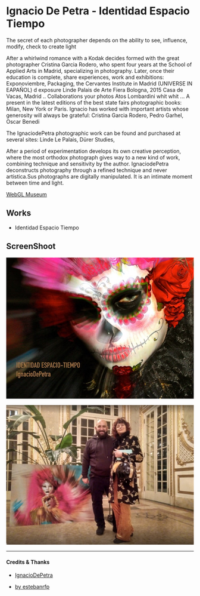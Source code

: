 # Ignacio De Petra - Identidad Espacio Tiempo

The secret of each photographer depends on the ability to see, influence, modify, check to create light

After a whirlwind romance with a Kodak decides formed with the great photographer Cristina Garcia Rodero, who spent four years at the School of Applied Arts in Madrid, specializing in photography. Later, once their education is complete, share experiences, work and exhibitions: Exponoviembre, Packaging, the Cervantes Institute in Madrid (UNIVERSE IN EAPAÑOL) d exposure Linde Palais de Arte Fiera Bologna, 2015 Casa de Vacas, Madrid .. Collaborations your photos Atos Lombardini whit whit ... A present in the latest editions of the best state fairs photographic books: Milan, New York or Paris. Ignacio has worked with important artists whose generosity will always be grateful: Cristina Garcia Rodero, Pedro Garhel, Oscar Benedi

The IgnaciodePetra photographic work can be found and purchased at several sites: Linde Le Palais, Dürer Studies, 

After a period of experimentation develops its own creative perception, where the most orthodox photograph gives way to a new kind of work, combining technique and sensitivity by the author. IgnaciodePetra deconstructs photography through a refined technique and never artistica.Sus photographs are digitally manipulated. It is an intimate moment between time and light.

[WebGL Museum](https://estebanrfp.github.io/ignaciodepetra/)

## Works
- Identidad Espacio Tiempo

## ScreenShoot

![identidad espacio tiempo](docs/screenshot.jpg)

![GitHub Logo](docs/ignaciodepetra.jpg)

-------------

#### Credits & Thanks
* [IgnacioDePetra](https://estebanrfp.github.io/ignaciodepetra/)

* [by estebanrfp](https://desarrolloactivo.com/)
